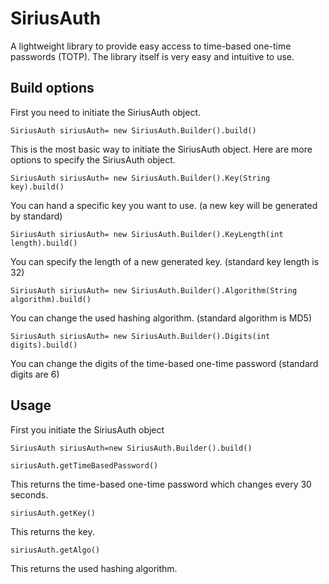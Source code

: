# SiriusAuth
A lightweight library to provide easy access to time-based one-time passwords (TOTP).
The library itself is very easy and intuitive to use.
## Build options
First you need to initiate the SiriusAuth object.

```SiriusAuth siriusAuth= new SiriusAuth.Builder().build()```

This is the most basic way to initiate the SiriusAuth object.
Here are more options to specify the SiriusAuth object.

```SiriusAuth siriusAuth= new SiriusAuth.Builder().Key(String key).build()```

You can hand a specific key you want to use. (a new key will be generated by standard)

```SiriusAuth siriusAuth= new SiriusAuth.Builder().KeyLength(int length).build()```

You can specify the length of a new generated key. (standard key length is 32)

```SiriusAuth siriusAuth= new SiriusAuth.Builder().Algorithm(String algorithm).build()```

You can change the used hashing algorithm. (standard algorithm is MD5)

```SiriusAuth siriusAuth= new SiriusAuth.Builder().Digits(int digits).build()```

You can change the digits of the time-based one-time password (standard digits are 6)
## Usage
First you initiate the SiriusAuth object

```SiriusAuth siriusAuth=new SiriusAuth.Builder().build()```

```siriusAuth.getTimeBasedPassword()```

This returns the time-based one-time password which changes every 30 seconds.

```siriusAuth.getKey()```

This returns the key.

```siriusAuth.getAlgo()```

This returns the used hashing algorithm.


